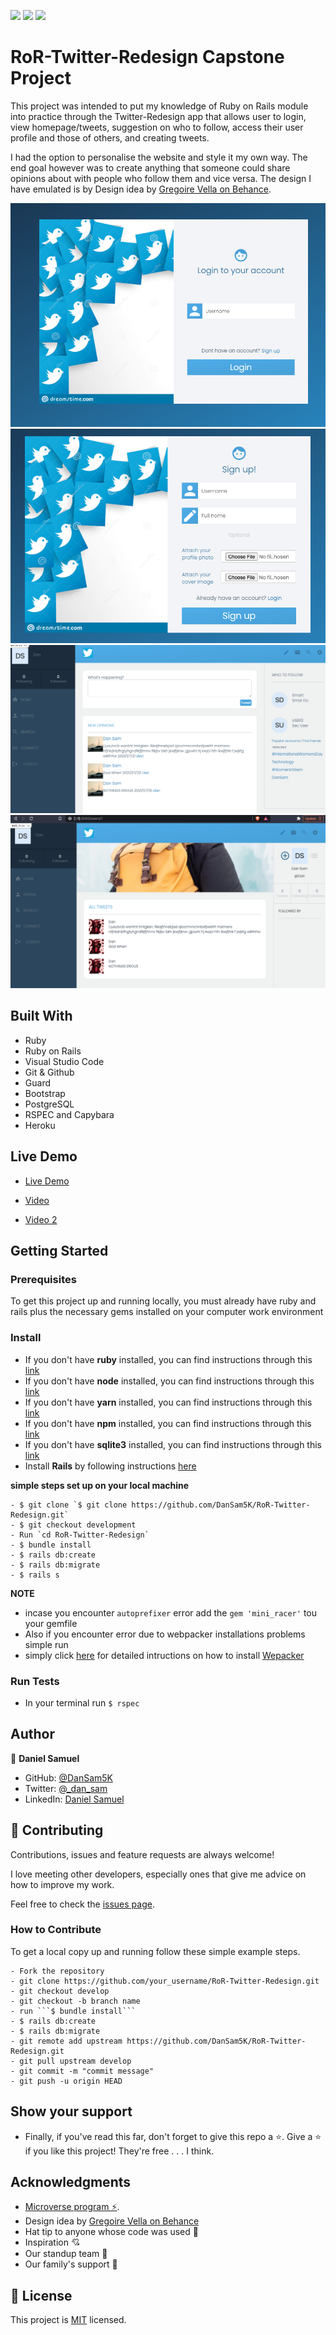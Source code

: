 ![](https://img.shields.io/badge/Microverse-blueviolet) ![](<https://img.shields.io/badge/-Ruby-rgb(199%2C%2032%2C%2039)?style=plastic&logo=ruby>) ![](<https://img.shields.io/badge/-Rails-rgb(199%2C%2032%2C%2039)?style=plastic&logo=rails>)
# RoR-Twitter-Redesign Capstone Project

This project was intended to put my knowledge of Ruby on Rails module into practice through the Twitter-Redesign app that allows user to login, view homepage/tweets, suggestion on who to follow, access their user profile and those of others, and creating tweets.

I had the option to personalise the website and style it my own way. The end goal however was to create anything that someone could share opinions about with people who follow them and vice versa. The design I have emulated is by Design idea by [Gregoire Vella on Behance](https://www.behance.net/gregoirevella).

![Login screenshot](app/assets/images/login.png) ![SignUp screenshot](app/assets/images/signuppage.png) ![Home screenshot](app/assets/images/homepage.png) ![UserProfile screenshot](app/assets/images/profilepage.png)
## Built With

- Ruby
- Ruby on Rails
- Visual Studio Code
- Git & Github
- Guard
- Bootstrap
- PostgreSQL
- RSPEC and Capybara
- Heroku

## Live Demo

- [Live Demo](https://nameless-waters-51440.herokuapp.com/)

- [Video](https://www.loom.com/share/a671d30c3bcd44d4b81e3ccf16319e1c)
- [Video 2](https://www.loom.com/share/0bf59866dbfa43259054a3aced0b0400)


## Getting Started

### Prerequisites

To get this project up and running locally, you must already have ruby and rails plus the necessary gems installed on your computer work environment 

### Install

- If you don't have **ruby** installed, you  can find instructions through this [link](https://www.ruby-lang.org/en/documentation/installation/)
- If you don't have **node** installed, you  can find instructions through this [link](https://nodejs.org/en/download/)
- If you don't have **yarn** installed, you  can find instructions through this [link](https://classic.yarnpkg.com/en/docs/install/)
- If you don't have **npm** installed, you  can find instructions through this [link](https://classic.yarnpkg.com/en/docs/install/)
- If you don't have **sqlite3** installed, you  can find instructions through this [link](https://www.sqlite.org/index.html)
- Install **Rails** by following instructions [here](https://guides.rubyonrails.org/getting_started.html#creating-a-new-rails-project-installing-rails-installing-rails)

**simple steps set up on your local machine**

```
- $ git clone `$ git clone https://github.com/DanSam5K/RoR-Twitter-Redesign.git`
- $ git checkout development
- Run `cd RoR-Twitter-Redesign`
- $ bundle install
- $ rails db:create
- $ rails db:migrate
- $ rails s
```
**NOTE**
- incase you encounter ``autoprefixer`` error add the ``gem 'mini_racer'`` tou your gemfile
- Also if you encounter error due to webpacker installations problems simple run
- simply click [here](https://github.com/rails/webpacker) for detailed intructions on how to install [Wepacker](https://github.com/rails/webpacker)

### Run Tests

- In your terminal run `$ rspec `

## Author

👤 **Daniel Samuel**

- GitHub: [@DanSam5K ](https://github.com/DanSam5K)
- Twitter: [@_dan_sam](https://twitter.com/_dan_sam)
- LinkedIn: [Daniel Samuel](https://www.linkedin.com/)
## 🤝 Contributing

Contributions, issues and feature requests are always welcome!

I love meeting other developers, especially ones that give me advice on how to improve my work.

Feel free to check the [issues page](https://github.com/DanSam5K/RoR-Twitter-Redesign/issues).

### How to Contribute

To get a local copy up and running follow these simple example steps.

````
- Fork the repository
- git clone https://github.com/your_username/RoR-Twitter-Redesign.git
- git checkout develop
- git checkout -b branch name
- run ```$ bundle install```
- $ rails db:create
- $ rails db:migrate
- git remote add upstream https://github.com/DanSam5K/RoR-Twitter-Redesign.git
- git pull upstream develop
- git commit -m "commit message"
- git push -u origin HEAD
````

## Show your support

- Finally, if you've read this far, don't forget to give this repo a ⭐️.
Give a ⭐️ if you like this project! They're free . . . I think.

## Acknowledgments

- [Microverse program ⚡](https://microverse.org).
- Design idea by [Gregoire Vella on Behance](https://www.behance.net/gregoirevella)
- Hat tip to anyone whose code was used 🔰
- Inspiration 💘
- Our standup team 🏹
- Our family's support 🙌

## 📝 License

This project is [MIT](https://github.com/git/git-scm.com/blob/main/MIT-LICENSE.txt) licensed.
